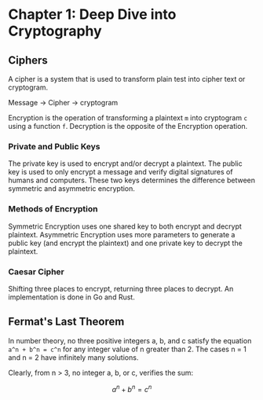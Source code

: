 # Chapter 1: Deep Dive into Cryptography

## Ciphers
A cipher is a system that is used to transform plain test into cipher text or cryptogram.

Message -> Cipher -> cryptogram

Encryption is the operation of transforming a plaintext `m` into cryptogram `c` using a function `f`.
Decryption is the opposite of the Encryption operation.

### Private and Public Keys
The private key is used to encrypt and/or decrypt a plaintext.
The public key is used to only encrypt a message and verify digital signatures of humans
and computers. These two keys determines the difference between symmetric and asymmetric
encryption.

### Methods of Encryption
Symmetric Encryption uses one shared key to both encrypt and decrypt plaintext.
Asymmetric Encryption uses more parameters to generate a public key (and encrypt the
plaintext) and one private key to decrypt the plaintext.

### Caesar Cipher
Shifting three places to encrypt, returning three places to decrypt. An implementation
is done in Go and Rust.

## Fermat's Last Theorem
In number theory, no three positive integers a, b, and c satisfy the equation `a^n + b^n = c^n`
for any integer value of n greater than 2. The cases n = 1 and n = 2 have infinitely many solutions.

Clearly, from n > 3, no integer a, b, or c, verifies the sum:
```math
a^n + b^n = c^n
```

